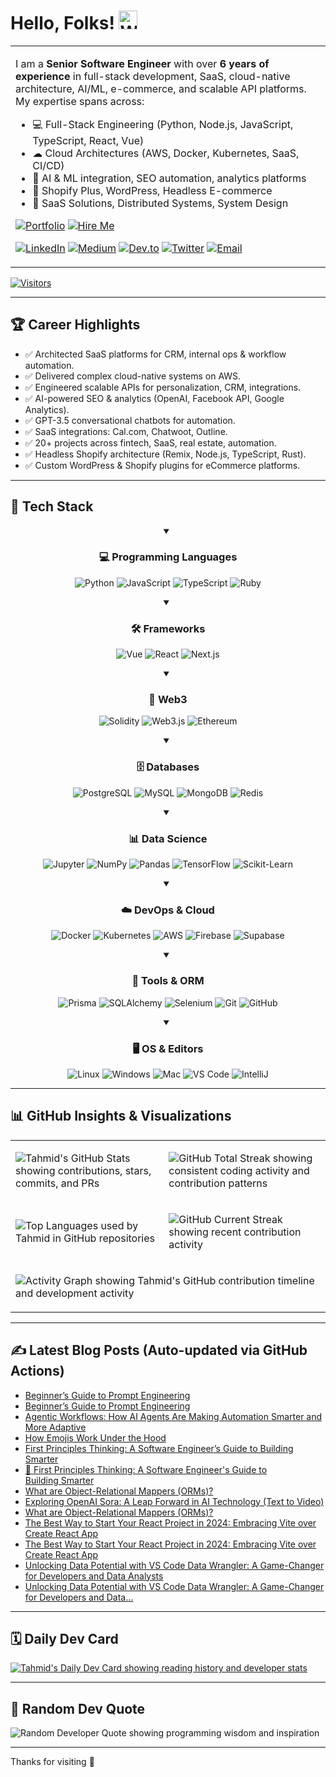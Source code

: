 <!--
Author: Tahmid Bin Taslim Rafi
Updated: June 2025 - FINAL PRODUCTION README
-->

# Hello, Folks! <img src="https://raw.githubusercontent.com/MartinHeinz/MartinHeinz/master/wave.gif" width="30px" height="30px" alt="Waving Hand Animation" />

<table>
<tr>
<td>

I am a **Senior Software Engineer** with over **6 years of experience** in full-stack development, SaaS, cloud-native architecture, AI/ML, e-commerce, and scalable API platforms. My expertise spans across:

- 💻 Full-Stack Engineering (Python, Node.js, JavaScript, TypeScript, React, Vue)
- ☁ Cloud Architectures (AWS, Docker, Kubernetes, SaaS, CI/CD)
- 🧠 AI & ML integration, SEO automation, analytics platforms
- 🛒 Shopify Plus, WordPress, Headless E-commerce
- 🚀 SaaS Solutions, Distributed Systems, System Design

[![Portfolio](https://img.shields.io/badge/Portfolio-Visit-blue?style=for-the-badge "Visit Tahmid's Portfolio Website")](https://tahmid-github-io.vercel.app/)
[![Hire Me](https://img.shields.io/badge/Hire%20Me-Iglu-blueviolet?style=for-the-badge "Hire Tahmid as Senior Software Developer")](https://iglu.net/talent/senior-software-developer/)

[![LinkedIn](https://img.shields.io/badge/LinkedIn-Connect-blue?style=flat&logo=linkedin "Connect with Tahmid on LinkedIn")](https://www.linkedin.com/in/tahmid-bin-taslim/)
[![Medium](https://img.shields.io/badge/Medium-Blog-black?style=flat&logo=medium "Read Tahmid's articles on Medium")](https://tahmidbintaslimrafi.medium.com/)
[![Dev.to](https://img.shields.io/badge/Dev.to-Blog-black?style=flat&logo=devdotto "Follow Tahmid on Dev.to")](https://dev.to/tahmidbintaslimrafi)
[![Twitter](https://img.shields.io/badge/Twitter-Follow-blue?style=flat&logo=twitter "Follow Tahmid on Twitter")](https://twitter.com/RAFI_it100)
[![Email](https://img.shields.io/badge/Email-Contact-red?style=flat&logo=gmail "Email Tahmid")](mailto:tahmidbintaslimrafi@gmail.com)

</td>
</tr>
</table>

[![Visitors](https://komarev.com/ghpvc/?username=tahmidbintaslim&style=flat-square&color=blue)](https://github.com/tahmidbintaslim)

---

## 🏆 Career Highlights

- ✅ Architected SaaS platforms for CRM, internal ops & workflow automation.
- ✅ Delivered complex cloud-native systems on AWS.
- ✅ Engineered scalable APIs for personalization, CRM, integrations.
- ✅ AI-powered SEO & analytics (OpenAI, Facebook API, Google Analytics).
- ✅ GPT-3.5 conversational chatbots for automation.
- ✅ SaaS integrations: Cal.com, Chatwoot, Outline.
- ✅ 20+ projects across fintech, SaaS, real estate, automation.
- ✅ Headless Shopify architecture (Remix, Node.js, TypeScript, Rust).
- ✅ Custom WordPress & Shopify plugins for eCommerce platforms.

---

## 🔧 Tech Stack

<div align="center">

<details open>
<summary><h3>💻 Programming Languages</h3></summary>
<div>

![Python](https://img.shields.io/badge/Code-Python-informational?style=flat&logo=python&logoColor=white&color=2bbc8a)
![JavaScript](https://img.shields.io/badge/Code-JavaScript-informational?style=flat&logo=javascript&logoColor=white&color=2bbc8a)
![TypeScript](https://img.shields.io/badge/Code-TypeScript-informational?style=flat&logo=typescript&logoColor=white&color=3178C6)
![Ruby](https://img.shields.io/badge/Code-Ruby-informational?style=flat&logo=ruby&logoColor=white&color=CC342D)

</div>
</details>

<details open>
<summary><h3>🛠️ Frameworks</h3></summary>
<div>

![Vue](https://img.shields.io/badge/Framework-Vue-informational?style=flat&logo=vuedotjs&logoColor=white&color=4FC08D)
![React](https://img.shields.io/badge/Framework-React-informational?style=flat&logo=react&logoColor=white&color=61DAFB)
![Next.js](https://img.shields.io/badge/Framework-Next-informational?style=flat&logo=nextdotjs&logoColor=white&color=61DAFB)

</div>
</details>

<details open>
<summary><h3>🔗 Web3</h3></summary>
<div>

![Solidity](https://img.shields.io/badge/Web3-Solidity-informational?style=flat&logo=solidity&logoColor=white&color=363636)
![Web3.js](https://img.shields.io/badge/Web3-Web3js-informational?style=flat&logo=web3dotjs&logoColor=white&color=F16822)
![Ethereum](https://img.shields.io/badge/Web3-Ethereum-informational?style=flat&logo=ethereum&logoColor=white&color=3C3C3D)

</div>
</details>

<details open>
<summary><h3>🗄️ Databases</h3></summary>
<div>

![PostgreSQL](https://img.shields.io/badge/Database-PostgreSQL-informational?style=flat&logo=postgresql&logoColor=white&color=4169E1)
![MySQL](https://img.shields.io/badge/Database-MySQL-informational?style=flat&logo=mysql&logoColor=white&color=4479A1)
![MongoDB](https://img.shields.io/badge/Database-MongoDB-informational?style=flat&logo=mongodb&logoColor=white&color=47A248)
![Redis](https://img.shields.io/badge/Database-Redis-informational?style=flat&logo=redis&logoColor=white&color=DC382D)

</div>
</details>

<details open>
<summary><h3>📊 Data Science</h3></summary>
<div>

![Jupyter](https://img.shields.io/badge/DS-Jupyter-informational?style=flat&logo=jupyter&logoColor=white&color=F37626)
![NumPy](https://img.shields.io/badge/DS-NumPy-informational?style=flat&logo=numpy&logoColor=white&color=013243)
![Pandas](https://img.shields.io/badge/DS-Pandas-informational?style=flat&logo=pandas&logoColor=white&color=150458)
![TensorFlow](https://img.shields.io/badge/DS-TensorFlow-informational?style=flat&logo=tensorflow&logoColor=white&color=FF6F00)
![Scikit-Learn](https://img.shields.io/badge/DS-ScikitLearn-informational?style=flat&logo=scikitlearn&logoColor=white&color=F7931E)

</div>
</details>

<details open>
<summary><h3>☁️ DevOps & Cloud</h3></summary>
<div>

![Docker](https://img.shields.io/badge/Tools-Docker-informational?style=flat&logo=docker&logoColor=white&color=2496ED)
![Kubernetes](https://img.shields.io/badge/Tools-Kubernetes-informational?style=flat&logo=kubernetes&logoColor=white&color=326CE5)
![AWS](https://img.shields.io/badge/Cloud-AWS-informational?style=flat&logo=amazonaws&logoColor=white&color=232F3E)
![Firebase](https://img.shields.io/badge/Cloud-Firebase-informational?style=flat&logo=firebase&logoColor=white&color=FFCA28)
![Supabase](https://img.shields.io/badge/Cloud-Supabase-informational?style=flat&logo=supabase&logoColor=white&color=3FCF8E)

</div>
</details>

<details open>
<summary><h3>🧰 Tools & ORM</h3></summary>
<div>

![Prisma](https://img.shields.io/badge/ORM-Prisma-informational?style=flat&logo=prisma&logoColor=white&color=2D3748)
![SQLAlchemy](https://img.shields.io/badge/ORM-SQLAlchemy-informational?style=flat&logo=sqlalchemy&logoColor=white&color=D71F00)
![Selenium](https://img.shields.io/badge/Test-Selenium-informational?style=flat&logo=selenium&logoColor=white&color=43B02A)
![Git](https://img.shields.io/badge/Tools-Git-informational?style=flat&logo=git&logoColor=white&color=4EAA25)
![GitHub](https://img.shields.io/badge/Tools-GitHub-informational?style=flat&logo=github&logoColor=white&color=181717)

</div>
</details>

<details open>
<summary><h3>🖥️ OS & Editors</h3></summary>
<div>

![Linux](https://img.shields.io/badge/OS-Linux-informational?style=flat&logo=linux&logoColor=white&color=2bbc8a)
![Windows](https://img.shields.io/badge/OS-Windows-informational?style=flat&logo=windows&logoColor=white&color=0078D4)
![Mac](https://img.shields.io/badge/OS-Mac-informational?style=flat&logo=apple&logoColor=white&color=000000)
![VS Code](https://img.shields.io/badge/Editor-VS_Code-informational?style=flat&logo=visualstudiocode&logoColor=white&color=007ACC)
![IntelliJ](https://img.shields.io/badge/Editor-IntelliJ-informational?style=flat&logo=intellijidea&logoColor=white&color=000000)

</div>
</details>

</div>

---

## 📊 GitHub Insights & Visualizations

<table>
<tr>
<td>

![Tahmid's GitHub Stats showing contributions, stars, commits, and PRs](https://github-readme-stats.vercel.app/api?username=tahmidbintaslim&show_icons=true&theme=tokyonight)

</td>
<td>

![GitHub Total Streak showing consistent coding activity and contribution patterns](https://github-readme-streak-stats.herokuapp.com?user=tahmidbintaslim&theme=tokyonight&hide_border=false)

</td>
</tr>
<tr>
<td>

![Top Languages used by Tahmid in GitHub repositories](https://github-readme-stats.vercel.app/api/top-langs/?username=tahmidbintaslim&theme=tokyonight&size_weight=0.5&count_weight=0.5&layout=compact)

</td>
<td>

![GitHub Current Streak showing recent contribution activity](https://streak-stats.demolab.com?user=tahmidbintaslim&theme=tokyonight&hide_total_contributions=true&hide_longest_streak=true)

</td>
</tr>
<tr>
<td colspan="2">

![Activity Graph showing Tahmid's GitHub contribution timeline and development activity](https://github-readme-activity-graph.vercel.app/graph?username=tahmidbintaslim&theme=tokyo-night&hide_border=true)

</td>
</tr>
</table>

---

## ✍️ Latest Blog Posts (Auto-updated via GitHub Actions)

<!-- BLOG-POST-LIST:START -->

- [Beginner’s Guide to Prompt Engineering](https://medium.com/@tahmidbintaslimrafi/beginners-guide-to-prompt-engineering-adaea432e2ca?source=rss-bfc1983307a7------2)
- [Beginner’s Guide to Prompt Engineering](https://dev.to/tahmidbintaslim/beginners-guide-to-prompt-engineering-52pj)
- [Agentic Workflows: How AI Agents Are Making Automation Smarter and More Adaptive](https://medium.com/@tahmidbintaslimrafi/agentic-workflows-how-ai-agents-are-making-automation-smarter-and-more-adaptive-f185309ddcb9?source=rss-bfc1983307a7------2)
- [How Emojis Work Under the Hood](https://medium.com/@tahmidbintaslimrafi/how-emojis-work-under-the-hood-cdb0d08f3e4b?source=rss-bfc1983307a7------2)
- [First Principles Thinking: A Software Engineer’s Guide to Building Smarter](https://medium.com/@tahmidbintaslimrafi/first-principles-thinking-a-software-engineers-guide-to-building-smarter-7408236753f5?source=rss-bfc1983307a7------2)
- [🧠 First Principles Thinking: A Software Engineer&#39;s Guide to Building Smarter](https://dev.to/tahmidbintaslim/first-principles-thinking-a-software-engineers-guide-to-building-smarter-1c0g)
- [What are Object-Relational Mappers &lpar;ORMs&rpar;?](https://dev.to/tahmidbintaslim/what-are-object-relational-mappers-orms-4clb)
- [Exploring OpenAI Sora: A Leap Forward in AI Technology &lpar;Text to Video&rpar;](https://medium.com/@tahmidbintaslimrafi/exploring-openai-sora-a-leap-forward-in-ai-technology-text-to-video-63362fd2e4e0?source=rss-bfc1983307a7------2)
- [What are Object-Relational Mappers &lpar;ORMs&rpar;?](https://medium.com/@tahmidbintaslimrafi/what-are-object-relational-mappers-orms-bfb8333d1ea7?source=rss-bfc1983307a7------2)
- [The Best Way to Start Your React Project in 2024: Embracing Vite over Create React App](https://dev.to/tahmidbintaslim/the-best-way-to-start-your-react-project-in-2024-embracing-vite-over-create-react-app-57l)
- [The Best Way to Start Your React Project in 2024: Embracing Vite over Create React App](https://medium.com/@tahmidbintaslimrafi/the-best-way-to-start-your-react-project-in-2024-embracing-vite-over-create-react-app-39082ea8e9f0?source=rss-bfc1983307a7------2)
- [Unlocking Data Potential with VS Code Data Wrangler: A Game-Changer for Developers and Data Analysts](https://dev.to/tahmidbintaslim/unlocking-data-potential-with-vs-code-data-wrangler-a-game-changer-for-developers-and-data-analysts-57dk)
- [Unlocking Data Potential with VS Code Data Wrangler: A Game-Changer for Developers and Data…](https://medium.com/@tahmidbintaslimrafi/unlocking-data-potential-with-vs-code-data-wrangler-a-game-changer-for-developers-and-data-5d8bfbd7df2c?source=rss-bfc1983307a7------2)
<!-- BLOG-POST-LIST:END -->

---

## 🗓️ Daily Dev Card

[![Tahmid's Daily Dev Card showing reading history and developer stats](https://api.daily.dev/devcards/v2/VmNuhqLnqI2yFHNLZfsr7.png?r=nnv&type=wide)](https://app.daily.dev/tahmidbintaslim)

---

## 🎯 Random Dev Quote

![Random Developer Quote showing programming wisdom and inspiration](https://quotes-github-readme.vercel.app/api?type=horizontal&theme=tokyonight)

---

Thanks for visiting 🚀
